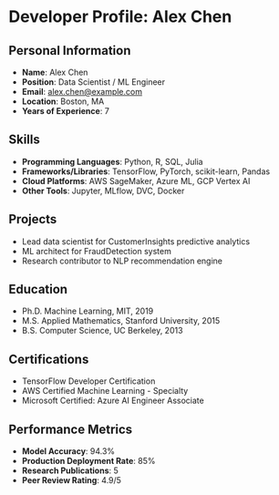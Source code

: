 # Developer Profile: Alex Chen

## Personal Information
- **Name**: Alex Chen
- **Position**: Data Scientist / ML Engineer
- **Email**: alex.chen@example.com
- **Location**: Boston, MA
- **Years of Experience**: 7

## Skills
- **Programming Languages**: Python, R, SQL, Julia
- **Frameworks/Libraries**: TensorFlow, PyTorch, scikit-learn, Pandas
- **Cloud Platforms**: AWS SageMaker, Azure ML, GCP Vertex AI
- **Other Tools**: Jupyter, MLflow, DVC, Docker

## Projects
- Lead data scientist for CustomerInsights predictive analytics
- ML architect for FraudDetection system
- Research contributor to NLP recommendation engine

## Education
- Ph.D. Machine Learning, MIT, 2019
- M.S. Applied Mathematics, Stanford University, 2015
- B.S. Computer Science, UC Berkeley, 2013

## Certifications
- TensorFlow Developer Certification
- AWS Certified Machine Learning - Specialty
- Microsoft Certified: Azure AI Engineer Associate

## Performance Metrics
- **Model Accuracy**: 94.3%
- **Production Deployment Rate**: 85%
- **Research Publications**: 5
- **Peer Review Rating**: 4.9/5